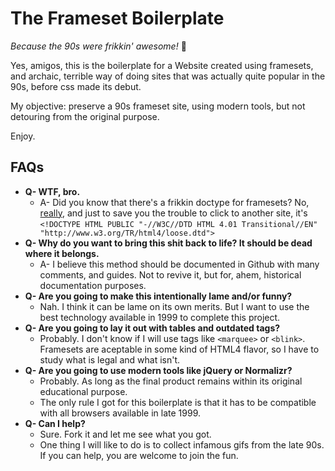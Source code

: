 The Frameset Boilerplate
========================

*Because the 90s were frikkin' awesome!* :fax:

Yes, amigos, this is the boilerplate for a Website created using framesets, and archaic, terrible way of doing sites that was actually quite popular in the 90s, before css made its debut.

My objective: preserve a 90s frameset site, using modern tools, but not detouring from the original purpose.

Enjoy.

## FAQs

- **Q- WTF, bro.**
    - A- Did you know that there's a frikkin doctype for framesets? No, [really](http://www.w3schools.com/tags/tag_doctype.asp), and just to save you the trouble to click to another site, it's `<!DOCTYPE HTML PUBLIC "-//W3C//DTD HTML 4.01 Transitional//EN" "http://www.w3.org/TR/html4/loose.dtd">`
- **Q- Why do you want to bring this shit back to life? It should be dead where it belongs.**
    - A- I believe this method should be documented in Github with many comments, and guides. Not to revive it, but for, ahem, historical documentation purposes.
- **Q- Are you going to make this intentionally lame and/or funny?**
    - Nah. I think it can be lame on its own merits. But I want to use the best technology available in 1999 to complete this project.
- **Q- Are you going to lay it out with tables and outdated tags?**
    - Probably. I don't know if I will use tags like `<marquee>` or `<blink>`. Framesets are aceptable in some kind of HTML4 flavor, so I have to study what is legal and what isn't.
- **Q- Are you going to use modern tools like jQuery or Normalizr?**
    - Probably. As long as the final product remains within its original educational purpose.
    - The only rule I got for this boilerplate is that it has to be compatible with all browsers available in late 1999.
- **Q- Can I help?**
    - Sure. Fork it and let me see what you got.
    - One thing I will like to do is to collect infamous gifs from the late 90s. If you can help, you are welcome to join the fun.

